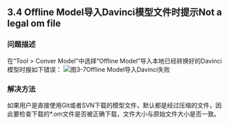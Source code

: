 ## 3.4 Offline Model导入Davinci模型文件时提示Not a legal om file
### 问题描述
在“Tool > Conver Model”中选择“Offline Model”导入本地已经转换好的Davinci模型时报如下错误：
![图3-7Offline Model导入Davinci失败](https://gitee.com/Atlas200DK/FAQ/raw/master/part3/img/3-7.jpg)


### 解决方法
如果用户是直接使用Git或者SVN下载的模型文件，默认都是经过压缩的文件，因此要检查下载的*.om文件是否被正确下载，文件大小与原始文件大小是否一致。

